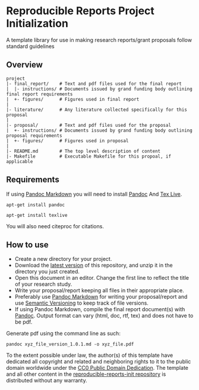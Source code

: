 Reproducible Reports Project Initialization
======================

A template library for use in making research reports/grant proposals follow standard guidelines


Overview
--------

    project
    |- final_report/    # Text and pdf files used for the final report
    |  |- instructions/ # Documents issued by grand funding body outlining final report requirements
    |  +- figures/      # Figures used in final report
    |
    |- literature/      # Any literature collected specifically for this proposal
    |
    |- proposal/        # Text and pdf files used for the proposal
    |  +- instructions/ # Documents issued by grand funding body outlining proposal requirements
    |  +- figures/      # Figures used in proposal
    |
    |- README.md        # The top level description of content
    |- Makefile         # Executable Makefile for this propoal, if applicable



Requirements
------------
If using [Pandoc Markdown](http://pandoc.org/MANUAL.html) you will need to install [Pandoc](http://johnmacfarlane.net/pandoc/) And [Tex Live](https://www.tug.org/texlive/).

`apt-get install pandoc`

`apt-get install texlive`

You will also need citeproc for citations.


How to use
--------
* Create a new directory for your project.
* Download the [latest version](https://github.com/EngqvistLab/reproducible-reports-init) of this repository, and unzip it in the directory you just created.
* Open this document in an editor. Change the first line to reflect the title of your research study.
* Write your proposal/report keeping all files in their appropriate place.
* Preferably use [Pandoc Markdown](http://pandoc.org/MANUAL.html) for writing your proposal/report and use [Semantic Versioning](http://semver.org/) to keep track of file versions.
* If using Pandoc Markdown, compile the final report document(s) with [Pandoc](http://johnmacfarlane.net/pandoc/). Output format can vary (html, doc, rtf, tex) and does not have to be pdf.

Generate pdf using the command line as such:

`pandoc xyz_file_version_1.0.1.md -o xyz_file.pdf`

To the extent possible under law, the author(s) of this template have dedicated all copyright and related and neighboring rights to it to the public domain worldwide under the [CC0 Public Domain Dedication](http://creativecommons.org/publicdomain/zero/1.0/). The template and all other content in the [reproducible-reports-init repository](https://github.com/EngqvistLab/reproducible-reports-init) is distributed without any warranty.

